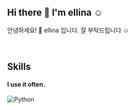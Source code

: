 ## Hi there 👋 I'm ellina ☺️
안녕하세요! 👐 ellina 입니다. 잘 부탁드립니다 ☺️
<br />
<br />
<br />
## Skills
#### I use it often.
<div style="display:flex;gap:30px;flex-wrap:wrap;">
  <img alt="Python" src="https://img.shields.io/badge/python-3776AB?style=for-the-badge&logo=python&logoColor=white">
</div>
<br />
<br />
<br />